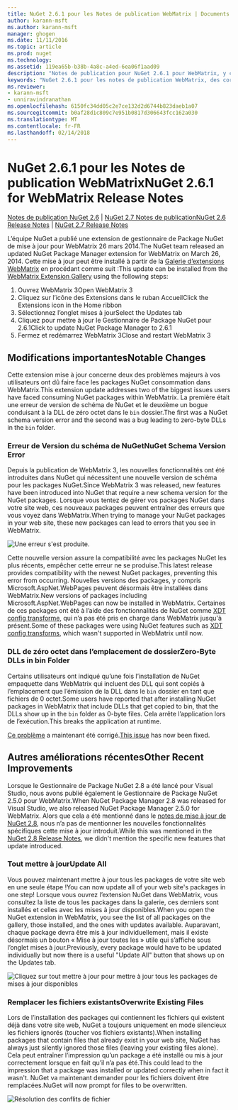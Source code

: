 ```yaml
---
title: NuGet 2.6.1 pour les Notes de publication WebMatrix | Documents Microsoft
author: karann-msft
ms.author: karann-msft
manager: ghogen
ms.date: 11/11/2016
ms.topic: article
ms.prod: nuget
ms.technology: 
ms.assetid: 119ea65b-b38b-4a8c-a4ed-6ea06f1aad09
description: "Notes de publication pour NuGet 2.6.1 pour WebMatrix, y compris les problèmes connus, les correctifs de bogues, les fonctionnalités ajoutées et dcr."
keywords: "NuGet 2.6.1 pour les notes de publication WebMatrix, des correctifs de bogues, problèmes connus, ajouté des fonctionnalités, DCR"
ms.reviewer:
- karann-msft
- unniravindranathan
ms.openlocfilehash: 6150fc34dd05c2e7ce132d2d6744b823daeb1a07
ms.sourcegitcommit: b0af28d1c809c7e951b0817d306643fcc162a030
ms.translationtype: MT
ms.contentlocale: fr-FR
ms.lasthandoff: 02/14/2018
---
```

# <a name="nuget-261-for-webmatrix-release-notes"></a><span data-ttu-id="e308f-104">NuGet 2.6.1 pour les Notes de publication WebMatrix</span><span class="sxs-lookup"><span data-stu-id="e308f-104">NuGet 2.6.1 for WebMatrix Release Notes</span></span>

<span data-ttu-id="e308f-105">[Notes de publication NuGet 2.6](../release-notes/nuget-2.6.md) | [NuGet 2.7 Notes de publication](../release-notes/nuget-2.7.md)</span><span class="sxs-lookup"><span data-stu-id="e308f-105">[NuGet 2.6 Release Notes](../release-notes/nuget-2.6.md) | [NuGet 2.7 Release Notes](../release-notes/nuget-2.7.md)</span></span>

<span data-ttu-id="e308f-106">L’équipe NuGet a publié une extension de gestionnaire de Package NuGet de mise à jour pour WebMatrix 26 mars 2014.</span><span class="sxs-lookup"><span data-stu-id="e308f-106">The NuGet team released an updated NuGet Package Manager extension for WebMatrix on March 26, 2014.</span></span>  <span data-ttu-id="e308f-107">Cette mise à jour peut être installé à partir de la [Galerie d’extensions WebMatrix](http://extensions.webmatrix.com/packages/NuGetPackageManager/) en procédant comme suit :</span><span class="sxs-lookup"><span data-stu-id="e308f-107">This update can be installed from the [WebMatrix Extension Gallery](http://extensions.webmatrix.com/packages/NuGetPackageManager/) using the following steps:</span></span>

1. <span data-ttu-id="e308f-108">Ouvrez WebMatrix 3</span><span class="sxs-lookup"><span data-stu-id="e308f-108">Open WebMatrix 3</span></span>
2. <span data-ttu-id="e308f-109">Cliquez sur l’icône des Extensions dans le ruban Accueil</span><span class="sxs-lookup"><span data-stu-id="e308f-109">Click the Extensions icon in the Home ribbon</span></span>
3. <span data-ttu-id="e308f-110">Sélectionnez l’onglet mises à jour</span><span class="sxs-lookup"><span data-stu-id="e308f-110">Select the Updates tab</span></span>
4. <span data-ttu-id="e308f-111">Cliquez pour mettre à jour le Gestionnaire de Package NuGet pour 2.6.1</span><span class="sxs-lookup"><span data-stu-id="e308f-111">Click to update NuGet Package Manager to 2.6.1</span></span>
6. <span data-ttu-id="e308f-112">Fermez et redémarrez WebMatrix 3</span><span class="sxs-lookup"><span data-stu-id="e308f-112">Close and restart WebMatrix 3</span></span>

## <a name="notable-changes"></a><span data-ttu-id="e308f-113">Modifications importantes</span><span class="sxs-lookup"><span data-stu-id="e308f-113">Notable Changes</span></span>

<span data-ttu-id="e308f-114">Cette extension mise à jour concerne deux des problèmes majeurs à vos utilisateurs ont dû faire face les packages NuGet consommation dans WebMatrix.</span><span class="sxs-lookup"><span data-stu-id="e308f-114">This extension update addresses two of the biggest issues users have faced consuming NuGet packages within WebMatrix.</span></span>  <span data-ttu-id="e308f-115">La première était une erreur de version de schéma de NuGet et le deuxième un bogue conduisant à la DLL de zéro octet dans le `bin` dossier.</span><span class="sxs-lookup"><span data-stu-id="e308f-115">The first was a NuGet schema version error and the second was a bug leading to zero-byte DLLs in the `bin` folder.</span></span>

### <a name="nuget-schema-version-error"></a><span data-ttu-id="e308f-116">Erreur de Version du schéma de NuGet</span><span class="sxs-lookup"><span data-stu-id="e308f-116">NuGet Schema Version Error</span></span>

<span data-ttu-id="e308f-117">Depuis la publication de WebMatrix 3, les nouvelles fonctionnalités ont été introduites dans NuGet qui nécessitent une nouvelle version de schéma pour les packages NuGet.</span><span class="sxs-lookup"><span data-stu-id="e308f-117">Since WebMatrix 3 was released, new features have been introduced into NuGet that require a new schema version for the NuGet packages.</span></span>  <span data-ttu-id="e308f-118">Lorsque vous tentez de gérer vos packages NuGet dans votre site web, ces nouveaux packages peuvent entraîner des erreurs que vous voyez dans WebMatrix.</span><span class="sxs-lookup"><span data-stu-id="e308f-118">When trying to manage your NuGet packages in your web site, these new packages can lead to errors that you see in WebMatrix.</span></span>

![Une erreur s'est produite.](./media/NuGet-2.8/webmatrix-schema-version.png)

<span data-ttu-id="e308f-122">Cette nouvelle version assure la compatibilité avec les packages NuGet les plus récents, empêcher cette erreur ne se produise.</span><span class="sxs-lookup"><span data-stu-id="e308f-122">This latest release provides compatibility with the newest NuGet packages, preventing this error from occurring.</span></span> <span data-ttu-id="e308f-123">Nouvelles versions des packages, y compris Microsoft.AspNet.WebPages peuvent désormais être installées dans WebMatrix.</span><span class="sxs-lookup"><span data-stu-id="e308f-123">New versions of packages including Microsoft.AspNet.WebPages can now be installed in WebMatrix.</span></span>  <span data-ttu-id="e308f-124">Certaines de ces packages ont été à l’aide des fonctionnalités de NuGet comme [XDT config transforme](../release-notes/nuget-2.6.md#xdt), qui n’a pas été pris en charge dans WebMatrix jusqu'à présent.</span><span class="sxs-lookup"><span data-stu-id="e308f-124">Some of these packages were using NuGet features such as [XDT config transforms](../release-notes/nuget-2.6.md#xdt), which wasn't supported in WebMatrix until now.</span></span>

### <a name="zero-byte-dlls-in-bin-folder"></a><span data-ttu-id="e308f-125">DLL de zéro octet dans l’emplacement de dossier</span><span class="sxs-lookup"><span data-stu-id="e308f-125">Zero-Byte DLLs in bin Folder</span></span>

<span data-ttu-id="e308f-126">Certains utilisateurs ont indiqué qu’une fois l’installation de NuGet empaquette dans WebMatrix qui incluent des DLL qui sont copiés à l’emplacement que l’émission de la DLL dans le `bin` dossier en tant que fichiers de 0 octet.</span><span class="sxs-lookup"><span data-stu-id="e308f-126">Some users have reported that after installing NuGet packages in WebMatrix that include DLLs that get copied to bin, that the DLLs show up in the `bin` folder as 0-byte files.</span></span>  <span data-ttu-id="e308f-127">Cela arrête l’application lors de l’exécution.</span><span class="sxs-lookup"><span data-stu-id="e308f-127">This breaks the application at runtime.</span></span>

<span data-ttu-id="e308f-128">[Ce problème](https://nuget.codeplex.com/workitem/4060) a maintenant été corrigé.</span><span class="sxs-lookup"><span data-stu-id="e308f-128">[This issue](https://nuget.codeplex.com/workitem/4060) has now been fixed.</span></span>

## <a name="other-recent-improvements"></a><span data-ttu-id="e308f-129">Autres améliorations récentes</span><span class="sxs-lookup"><span data-stu-id="e308f-129">Other Recent Improvements</span></span>

<span data-ttu-id="e308f-130">Lorsque le Gestionnaire de Package NuGet 2.8 a été lancé pour Visual Studio, nous avons publié également le Gestionnaire de Package NuGet 2.5.0 pour WebMatrix.</span><span class="sxs-lookup"><span data-stu-id="e308f-130">When NuGet Package Manager 2.8 was released for Visual Studio, we also released NuGet Package Manager 2.5.0 for WebMatrix.</span></span>  <span data-ttu-id="e308f-131">Alors que cela a été mentionné dans le [notes de mise à jour de NuGet 2.8](../release-notes/nuget-2.8.md#webmatrix-nuget-client-updates), nous n’a pas de mentionner les nouvelles fonctionnalités spécifiques cette mise à jour introduit.</span><span class="sxs-lookup"><span data-stu-id="e308f-131">While this was mentioned in the [NuGet 2.8 Release Notes](../release-notes/nuget-2.8.md#webmatrix-nuget-client-updates), we didn't mention the specific new features that update introduced.</span></span>

### <a name="update-all"></a><span data-ttu-id="e308f-132">Tout mettre à jour</span><span class="sxs-lookup"><span data-stu-id="e308f-132">Update All</span></span>

<span data-ttu-id="e308f-133">Vous pouvez maintenant mettre à jour tous les packages de votre site web en une seule étape !</span><span class="sxs-lookup"><span data-stu-id="e308f-133">You can now update all of your web site's packages in one step!</span></span>  <span data-ttu-id="e308f-134">Lorsque vous ouvrez l’extension NuGet dans WebMatrix, vous consultez la liste de tous les packages dans la galerie, ces derniers sont installés et celles avec les mises à jour disponibles.</span><span class="sxs-lookup"><span data-stu-id="e308f-134">When you open the NuGet extension in WebMatrix, you see the list of all packages on the gallery, those installed, and the ones with updates available.</span></span>  <span data-ttu-id="e308f-135">Auparavant, chaque package devra être mis à jour individuellement, mais il existe désormais un bouton « Mise à jour toutes les » utile qui s’affiche sous l’onglet mises à jour.</span><span class="sxs-lookup"><span data-stu-id="e308f-135">Previously, every package would have to be updated individually but now there is a useful "Update All" button that shows up on the Updates tab.</span></span>

![Cliquez sur tout mettre à jour pour mettre à jour tous les packages de mises à jour disponibles](./media/NuGet-2.8/webmatrix-update-all.png)

### <a name="overwrite-existing-files"></a><span data-ttu-id="e308f-137">Remplacer les fichiers existants</span><span class="sxs-lookup"><span data-stu-id="e308f-137">Overwrite Existing Files</span></span>

<span data-ttu-id="e308f-138">Lors de l’installation des packages qui contiennent les fichiers qui existent déjà dans votre site web, NuGet a toujours uniquement en mode silencieux les fichiers ignorés (toucher vos fichiers existants).</span><span class="sxs-lookup"><span data-stu-id="e308f-138">When installing packages that contain files that already exist in your web site, NuGet has always just silently ignored those files (leaving your existing files alone).</span></span>  <span data-ttu-id="e308f-139">Cela peut entraîner l’impression qu’un package a été installé ou mis à jour correctement lorsque en fait qu’il n’a pas été.</span><span class="sxs-lookup"><span data-stu-id="e308f-139">This could lead to the impression that a package was installed or updated correctly when in fact it wasn't.</span></span>  <span data-ttu-id="e308f-140">NuGet va maintenant demander pour les fichiers doivent être remplacées.</span><span class="sxs-lookup"><span data-stu-id="e308f-140">NuGet will now prompt for files to be overwritten.</span></span>

![Résolution des conflits de fichier](./media/NuGet-2.8/webmatrix-overwrite-file.png)
